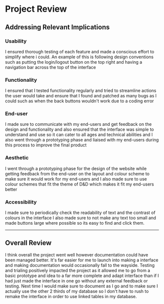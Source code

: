 # Project Review

## Addressing Relevant Implications

### Usability

I ensured thorough testing of each feature and made a conscious effort to simplify where i could. An example of this is following design conventions such as putting the login/logout button on the top right and having a navigation bar across the top of the interface


### Functionality

I ensured that I tested functionality regularly and tried to streamline actions the user would take and ensure that I found and patched as many bugs as I could such as when the back buttons wouldn't work due to a coding error


### End-user 

I made sure to communicate with my end-users and get feedback on the design and functionality and also ensured that the interface was simple to understand and use so it can cater to all ages and technical abilities and I also went through a prototyping phase and liaised with my end-users during this process to improve the final product


### Aesthetic

I went through a prototyping phase for the design of the website while getting feedback from the end-user on the layout and colour scheme to make sure it would work for my end-users and I also made sure to use colour schemes that fit the theme of D&D which makes it fit my end-users better


### Accessibility

I made sure to periodically check the readability of text and the contrast of colours in the interface I also made sure to not make any text too small and made buttons large where possible so its easy to find and click them.


---

## Overall Review

I think overall the project went well however documentation could have been managed better. It's far easier for me to launch into making a interface and making documentation would occasionally fall to the wayside. Testing and trialing positively impacted the project as it allowed me to go from a basic prototype and idea to a far more complete and adapt interface than if I had just made the interface in one go without any external feedback or testing. Next time I would make sure to document as I go and to make sure I actually use the other 2 thirds of my database so I don't have to rush to remake the interface in order to use linked tables in my database.